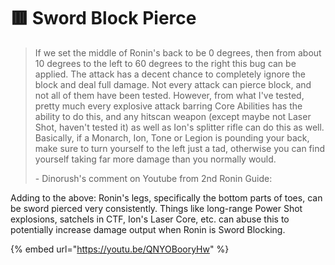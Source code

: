 # 🟥 Sword Block Pierce

> If we set the middle of Ronin's back to be 0 degrees, then from about 10 degrees to the left to 60 degrees to the right this bug can be applied. The attack has a decent chance to completely ignore the block and deal full damage. Not every attack can pierce block, and not all of them have been tested. However, from what I've tested, pretty much every explosive attack barring Core Abilities has the ability to do this, and any hitscan weapon (except maybe not Laser Shot, haven't tested it) as well as Ion's splitter rifle can do this as well. Basically, if a Monarch, Ion, Tone or Legion is pounding your back, make sure to turn yourself to the left just a tad, otherwise you can find yourself taking far more damage than you normally would.
>
> &#x20;\- Dinorush's comment on Youtube from 2nd Ronin Guide:

Adding to the above: Ronin's legs, specifically the bottom parts of toes, can be sword pierced very consistently. Things like long-range Power Shot explosions, satchels in CTF, Ion's Laser Core, etc. can abuse this to potentially increase damage output when Ronin is Sword Blocking.

{% embed url="https://youtu.be/QNYOBooryHw" %}
